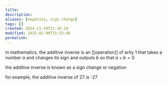 ```yaml
---
title: 
description: 
aliases: [negation, sign change]
tags: []
created: 2024-11-19T21:16:10
modified: 2025-02-09T15:53:46
permalink:
---
```


in mathematics, the additive inverse is an [[operation]] of arity 1 that takes a number $a$ and changes its sign and outputs $b$ so that $a+b=0$

the additive inverse is known as a sign change or negation

for example, the additive inverse of 27 is -27
